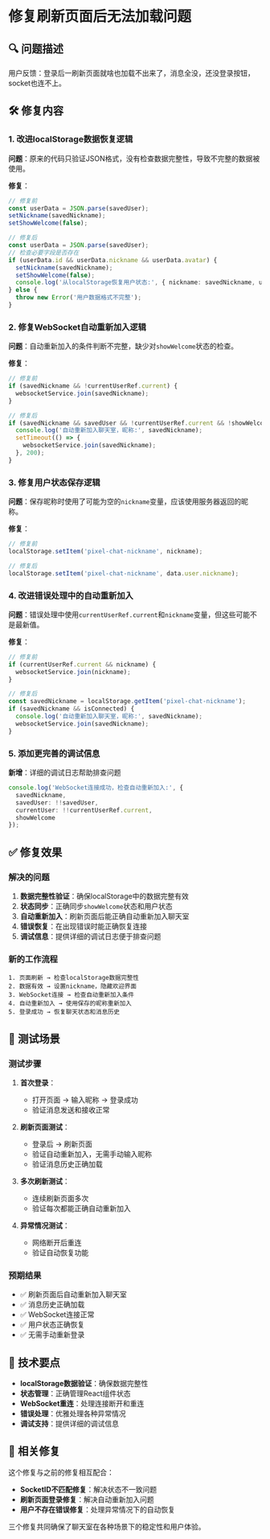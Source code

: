 # 修复刷新页面后无法加载问题

## 🔍 问题描述

用户反馈：登录后一刷新页面就啥也加载不出来了，消息全没，还没登录按钮，socket也连不上。

## 🛠️ 修复内容

### 1. 改进localStorage数据恢复逻辑

**问题**：原来的代码只验证JSON格式，没有检查数据完整性，导致不完整的数据被使用。

**修复**：
```typescript
// 修复前
const userData = JSON.parse(savedUser);
setNickname(savedNickname);
setShowWelcome(false);

// 修复后
const userData = JSON.parse(savedUser);
// 检查必要字段是否存在
if (userData.id && userData.nickname && userData.avatar) {
  setNickname(savedNickname);
  setShowWelcome(false);
  console.log('从localStorage恢复用户状态:', { nickname: savedNickname, userData });
} else {
  throw new Error('用户数据格式不完整');
}
```

### 2. 修复WebSocket自动重新加入逻辑

**问题**：自动重新加入的条件判断不完整，缺少对`showWelcome`状态的检查。

**修复**：
```typescript
// 修复前
if (savedNickname && !currentUserRef.current) {
  websocketService.join(savedNickname);
}

// 修复后
if (savedNickname && savedUser && !currentUserRef.current && !showWelcome) {
  console.log('自动重新加入聊天室，昵称:', savedNickname);
  setTimeout(() => {
    websocketService.join(savedNickname);
  }, 200);
}
```

### 3. 修复用户状态保存逻辑

**问题**：保存昵称时使用了可能为空的`nickname`变量，应该使用服务器返回的昵称。

**修复**：
```typescript
// 修复前
localStorage.setItem('pixel-chat-nickname', nickname);

// 修复后
localStorage.setItem('pixel-chat-nickname', data.user.nickname);
```

### 4. 改进错误处理中的自动重新加入

**问题**：错误处理中使用`currentUserRef.current`和`nickname`变量，但这些可能不是最新值。

**修复**：
```typescript
// 修复前
if (currentUserRef.current && nickname) {
  websocketService.join(nickname);
}

// 修复后
const savedNickname = localStorage.getItem('pixel-chat-nickname');
if (savedNickname && isConnected) {
  console.log('自动重新加入聊天室，昵称:', savedNickname);
  websocketService.join(savedNickname);
}
```

### 5. 添加更完善的调试信息

**新增**：详细的调试日志帮助排查问题
```typescript
console.log('WebSocket连接成功，检查自动重新加入:', { 
  savedNickname, 
  savedUser: !!savedUser,
  currentUser: !!currentUserRef.current,
  showWelcome 
});
```

## ✅ 修复效果

### 解决的问题
1. **数据完整性验证**：确保localStorage中的数据完整有效
2. **状态同步**：正确同步`showWelcome`状态和用户状态
3. **自动重新加入**：刷新页面后能正确自动重新加入聊天室
4. **错误恢复**：在出现错误时能正确恢复连接
5. **调试信息**：提供详细的调试日志便于排查问题

### 新的工作流程
```
1. 页面刷新 → 检查localStorage数据完整性
2. 数据有效 → 设置nickname，隐藏欢迎界面
3. WebSocket连接 → 检查自动重新加入条件
4. 自动重新加入 → 使用保存的昵称重新加入
5. 登录成功 → 恢复聊天状态和消息历史
```

## 🧪 测试场景

### 测试步骤
1. **首次登录**：
   - 打开页面 → 输入昵称 → 登录成功
   - 验证消息发送和接收正常

2. **刷新页面测试**：
   - 登录后 → 刷新页面
   - 验证自动重新加入，无需手动输入昵称
   - 验证消息历史正确加载

3. **多次刷新测试**：
   - 连续刷新页面多次
   - 验证每次都能正确自动重新加入

4. **异常情况测试**：
   - 网络断开后重连
   - 验证自动恢复功能

### 预期结果
- ✅ 刷新页面后自动重新加入聊天室
- ✅ 消息历史正确加载
- ✅ WebSocket连接正常
- ✅ 用户状态正确恢复
- ✅ 无需手动重新登录

## 📝 技术要点

- **localStorage数据验证**：确保数据完整性
- **状态管理**：正确管理React组件状态
- **WebSocket重连**：处理连接断开和重连
- **错误处理**：优雅处理各种异常情况
- **调试支持**：提供详细的调试信息

## 🔄 相关修复

这个修复与之前的修复相互配合：
- **SocketID不匹配修复**：解决状态不一致问题
- **刷新页面登录修复**：解决自动重新加入问题
- **用户不存在错误修复**：处理异常情况下的自动恢复

三个修复共同确保了聊天室在各种场景下的稳定性和用户体验。
